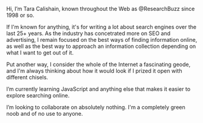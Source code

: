 Hi, I’m Tara Calishain, known throughout the Web as @ResearchBuzz since 1998 or so. 

If I'm known for anything, it's for writing a lot about search engines over the last 25+ years. As the industry has concetrated more on SEO and advertising, I remain focused on the best ways of finding information online, as well as the best way to approach an information collection depending on what I want to get out of it. 
 
 Put another way, I consider the whole of the Internet a fascinating geode, and I'm always thinking about how it would look if I prized it open with different chisels. 
  
I’m currently learning JavaScript and anything else that makes it easier to explore searching online. 

I’m looking to collaborate on absolutely nothing. I'm a completely green noob and of no use to anyone. 


<!---
ResearchBuzz/ResearchBuzz is a ✨ special ✨ repository because its `README.md` (this file) appears on your GitHub profile.
You can click the Preview link to take a look at your changes.
--->
